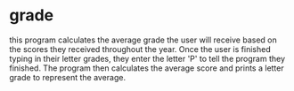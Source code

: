 # grade
this program calculates the average grade the user will receive based on the scores they received throughout the year. Once the user is finished typing in their letter grades, they enter the letter 'P' to tell the program they finished. The program then calculates the average score and prints a letter grade to represent the average.
